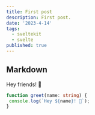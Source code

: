 ```yaml
---
title: First post
description: First post.
date: '2023-4-14'
tags:
  - sveltekit
  - svelte
published: true
---
```


## Markdown

Hey friends! 👋

```ts
function greet(name: string) {
 console.log(`Hey ${name}! 👋`);
}
```
